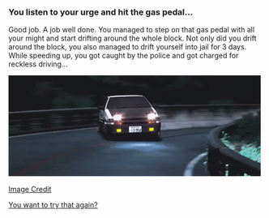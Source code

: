 ### You listen to your urge and hit the gas pedal...

Good job. A job well done. You managed to step on that gas pedal with all your might and start drifting around the whole block. Not only did you drift around the block, you also managed to drift yourself into jail for 3 days. While speeding up, you got caught by the police and got charged for reckless driving...

![driftingcar](../dream-images/drifting-car.gif)

[Image Credit](https://tenor.com/view/drift-initiald-japan-gif-5414478)

[You want to try that again?](../../beginning.md)